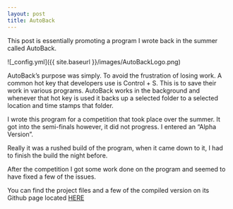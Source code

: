 ```yaml
---
layout: post
title: AutoBack
---
```


This post is essentially promoting a program I wrote back in the summer called AutoBack.

![_config.yml]({{ site.baseurl }}/images/AutoBackLogo.png)
					
AutoBack’s purpose was simply. To avoid the frustration of losing work. A common hot key that developers use is Control + S. This is to save their work in various programs. AutoBack works in the background and whenever that hot key is used it backs up a selected folder to a selected location and time stamps that folder.

I wrote this program for a competition that took place over the summer. It got into the semi-finals however, it did not progress. I entered an “Alpha Version”. 

Really it was a rushed build of the program, when it came down to it, I had to finish the build the night before. 

After the competition I got some work done on the program and seemed to have fixed a few of the issues.

You can find the project files and a few of the compiled version on its Github page located [HERE](https://github.com/dmitrypustovit/autoback)
